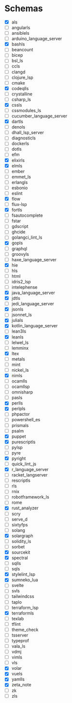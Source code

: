 # Schemas

- [x] als
- [ ] angularls
- [ ] ansiblels
- [ ] arduino_language_server
- [x] bashls
- [ ] beancount
- [ ] bicep
- [ ] bsl_ls
- [ ] ccls
- [ ] clangd
- [ ] clojure_lsp
- [ ] cmake
- [x] codeqlls
- [ ] crystalline
- [ ] csharp_ls
- [x] cssls
- [ ] cssmodules_ls
- [ ] cucumber_language_server
- [x] dartls
- [ ] denols
- [ ] dhall_lsp_server
- [ ] diagnosticls
- [ ] dockerls
- [ ] dotls
- [ ] efm
- [x] elixirls
- [x] elmls
- [ ] ember
- [ ] emmet_ls
- [ ] erlangls
- [ ] esbonio
- [ ] eslint
- [x] flow
- [ ] flux-lsp
- [x] fortls
- [ ] fsautocomplete
- [ ] fstar
- [ ] gdscript
- [ ] ghcide
- [ ] golangci_lint_ls
- [x] gopls
- [ ] graphql
- [ ] groovyls
- [ ] haxe_language_server
- [x] hie
- [ ] hls
- [ ] html
- [ ] idris2_lsp
- [ ] intelephense
- [x] java_language_server
- [x] jdtls
- [ ] jedi_language_server
- [x] jsonls
- [ ] jsonnet_ls
- [x] julials
- [x] kotlin_language_server
- [ ] lean3ls
- [x] leanls
- [ ] lelwel_ls
- [ ] lemminx
- [x] ltex
- [ ] metals
- [ ] mint
- [ ] nickel_ls
- [x] nimls
- [ ] ocamlls
- [ ] ocamllsp
- [ ] omnisharp
- [ ] pasls
- [x] perlls
- [x] perlpls
- [ ] phpactor
- [ ] powershell_es
- [ ] prismals
- [ ] psalm
- [x] puppet
- [x] purescriptls
- [ ] pylsp
- [ ] pyre
- [x] pyright
- [ ] quick_lint_js
- [x] r_language_server
- [ ] racket_langserver
- [ ] rescriptls
- [ ] rls
- [ ] rnix
- [ ] robotframework_ls
- [ ] rome
- [x] rust_analyzer
- [ ] scry
- [ ] serve_d
- [ ] sixtyfps
- [ ] solang
- [x] solargraph
- [ ] solidity_ls
- [ ] sorbet
- [x] sourcekit
- [x] spectral
- [ ] sqlls
- [ ] sqls
- [x] stylelint_lsp
- [x] sumneko_lua
- [ ] svelte
- [ ] svls
- [ ] tailwindcss
- [ ] taplo
- [ ] terraform_lsp
- [x] terraformls
- [ ] texlab
- [ ] tflint
- [ ] theme_check
- [ ] tsserver
- [ ] typeprof
- [ ] vala_ls
- [ ] vdmj
- [ ] vimls
- [ ] vls
- [x] volar
- [x] vuels
- [x] yamlls
- [x] zeta_note
- [ ] zk
- [ ] zls